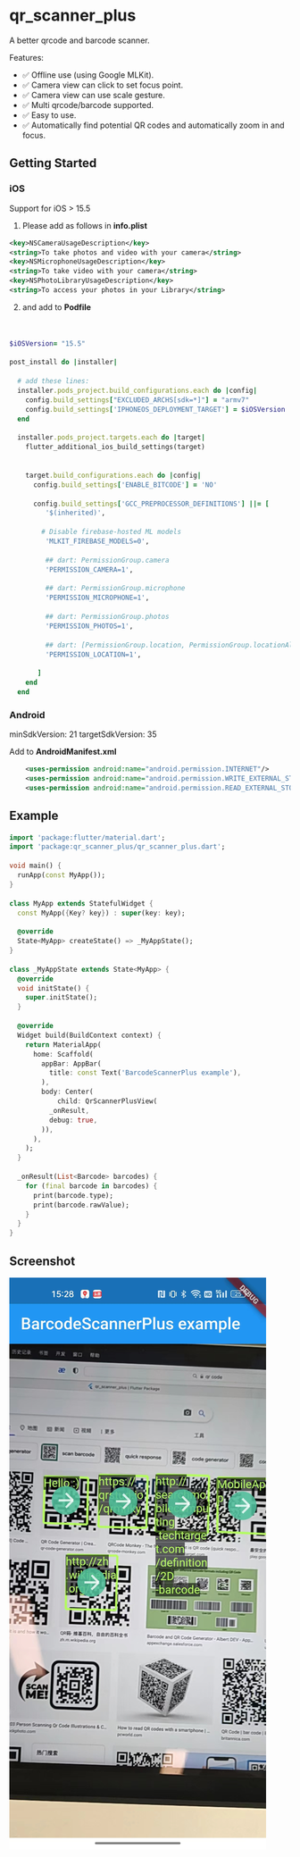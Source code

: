 # qr_scanner_plus

A better qrcode and barcode scanner.

Features:
- ✅ Offline use (using Google MLKit).
- ✅ Camera view can click to set focus point.
- ✅ Camera view can use scale gesture.
- ✅ Multi qrcode/barcode supported.
- ✅ Easy to use.
- ✅  Automatically find potential QR codes and automatically zoom in and focus.

## Getting Started

### iOS 

Support for iOS > 15.5
1. Please add as follows in **info.plist**

```xml
<key>NSCameraUsageDescription</key>
<string>To take photos and video with your camera</string>
<key>NSMicrophoneUsageDescription</key>
<string>To take video with your camera</string>
<key>NSPhotoLibraryUsageDescription</key>
<string>To access your photos in your Library</string>
```

2. and add to **Podfile**
   
```ruby


$iOSVersion= "15.5"

post_install do |installer|

  # add these lines:
  installer.pods_project.build_configurations.each do |config|
    config.build_settings["EXCLUDED_ARCHS[sdk=*]"] = "armv7"
    config.build_settings['IPHONEOS_DEPLOYMENT_TARGET'] = $iOSVersion
  end

  installer.pods_project.targets.each do |target|
    flutter_additional_ios_build_settings(target)


    target.build_configurations.each do |config|
      config.build_settings['ENABLE_BITCODE'] = 'NO'

      config.build_settings['GCC_PREPROCESSOR_DEFINITIONS'] ||= [
         '$(inherited)',

        # Disable firebase-hosted ML models
         'MLKIT_FIREBASE_MODELS=0',

         ## dart: PermissionGroup.camera
         'PERMISSION_CAMERA=1',

         ## dart: PermissionGroup.microphone
         'PERMISSION_MICROPHONE=1',

         ## dart: PermissionGroup.photos
         'PERMISSION_PHOTOS=1',

         ## dart: [PermissionGroup.location, PermissionGroup.locationAlways, PermissionGroup.locationWhenInUse]
         'PERMISSION_LOCATION=1',

       ]
    end
  end
```
### Android
minSdkVersion: 21
targetSdkVersion: 35

Add to **AndroidManifest.xml**

```xml
    <uses-permission android:name="android.permission.INTERNET"/>
    <uses-permission android:name="android.permission.WRITE_EXTERNAL_STORAGE"/>
    <uses-permission android:name="android.permission.READ_EXTERNAL_STORAGE"/>
```


## Example 

```dart
import 'package:flutter/material.dart';
import 'package:qr_scanner_plus/qr_scanner_plus.dart';

void main() {
  runApp(const MyApp());
}

class MyApp extends StatefulWidget {
  const MyApp({Key? key}) : super(key: key);

  @override
  State<MyApp> createState() => _MyAppState();
}

class _MyAppState extends State<MyApp> {
  @override
  void initState() {
    super.initState();
  }

  @override
  Widget build(BuildContext context) {
    return MaterialApp(
      home: Scaffold(
        appBar: AppBar(
          title: const Text('BarcodeScannerPlus example'),
        ),
        body: Center(
            child: QrScannerPlusView(
          _onResult,
          debug: true,
        )),
      ),
    );
  }

  _onResult(List<Barcode> barcodes) {
    for (final barcode in barcodes) {
      print(barcode.type);
      print(barcode.rawValue);
    }
  }
}

```

## Screenshot
![](https://github.com/fast-flutter/qr_scanner_plus/raw/master/assets/screenshot/1.jpg)